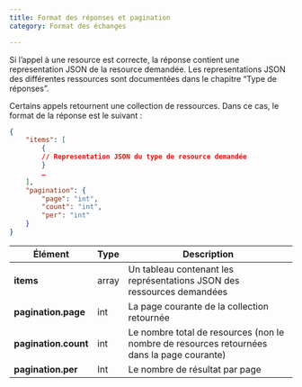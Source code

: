 ```yaml
---
title: Format des réponses et pagination
category: Format des échanges

---
```


Si l’appel à une resource est correcte, la réponse contient une representation JSON de la resource demandée. Les representations JSON des différentes ressources sont documentées dans le chapitre “Type de réponses”.

Certains appels retournent une collection de ressources. Dans ce cas, le format de la réponse est le suivant :

```json
{
	"items": [
	    {
	    // Representation JSON du type de resource demandée
	    }
	    …
	],
	"pagination": {
	    "page": "int",
	    "count": "int",
	    "per": "int"
	}
}
```

| Élément              | Type  | Description                                                  |
| -------------------- | ----- | ------------------------------------------------------------ |
| **items**            | array | Un tableau contenant les représentations JSON des ressources demandées |
| **pagination.page**  | int   | La page courante de la collection retournée                  |
| **pagination.count** | int   | Le nombre total de resources (non le nombre de resources retournées dans la page courante) |
| **pagination.per**   | Int   | Le nombre de résultat par page                               |
